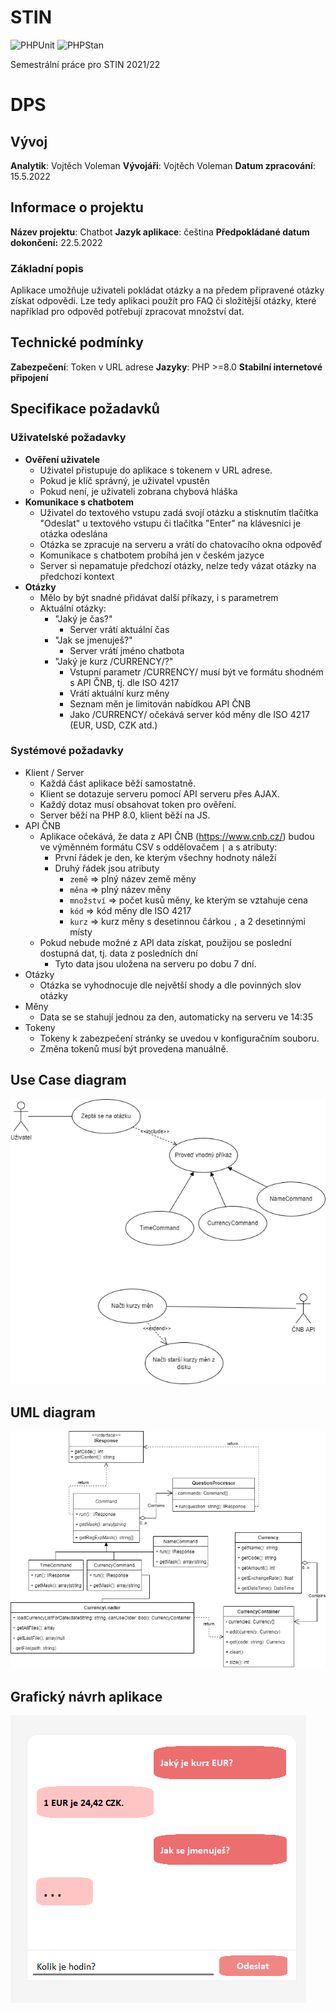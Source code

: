 # STIN
![PHPUnit](https://github.com/vvoleman/stin/actions/workflows/phpunit.yml/badge.svg)
![PHPStan](https://github.com/vvoleman/stin/actions/workflows/phpstan.yml/badge.svg)

Semestrální práce pro STIN 2021/22

# DPS
## Vývoj
**Analytik**: Vojtěch Voleman
**Vývojáři**: Vojtěch Voleman
**Datum zpracování**: 15.5.2022

## Informace o projektu
**Název projektu**: Chatbot
**Jazyk aplikace**: čeština
**Předpokládané datum dokončení:** 22.5.2022
### Základní popis
Aplikace umožňuje uživateli pokládat otázky a na předem připravené otázky získat odpovědi. Lze tedy aplikaci použít pro FAQ či složitější otázky, které například pro odpověd potřebují zpracovat množství dat.

## Technické podmínky
**Zabezpečení**: Token v URL adrese
**Jazyky**: PHP >=8.0
**Stabilní internetové připojení**

## Specifikace požadavků
### Uživatelské požadavky
- **Ověření uživatele**
	- Uživatel přistupuje do aplikace s tokenem v URL adrese.
	- Pokud je klíč správný, je uživatel vpustěn
	- Pokud není, je uživateli zobrana chybová hláška
- **Komunikace s chatbotem**
	-  Uživatel do textového vstupu zadá svojí otázku a stisknutím tlačítka "Odeslat" u textového vstupu či tlačítka "Enter" na klávesnici je otázka odeslána
	- Otázka se zpracuje na serveru a vrátí do chatovacího okna odpověď
	- Komunikace s chatbotem probíhá jen v českém jazyce
	- Server si nepamatuje předchozí otázky, nelze tedy vázat otázky na předchozí kontext
- **Otázky**
	- Mělo by být snadné přidávat další příkazy, i s parametrem
	- Aktuální otázky:
		- "Jaký je čas?"
			- Server vrátí aktuální čas
		- "Jak se jmenuješ?"
			- Server vrátí jméno chatbota
		- "Jaký je kurz /CURRENCY/?"
			- Vstupní parametr /CURRENCY/ musí být ve formátu shodném s API ČNB, tj. dle ISO 4217
			- Vrátí aktuální kurz měny
			- Seznam měn je limitován nabídkou API ČNB
			- Jako  /CURRENCY/ očekává server kód měny dle ISO 4217 (EUR, USD, CZK atd.)

### Systémové požadavky
- Klient / Server
	- Každá část aplikace běží samostatně.
	- Klient se dotazuje serveru pomocí API serveru přes AJAX.
	- Každý dotaz musí obsahovat token pro ověření.
	- Server běží na PHP 8.0, klient běží na JS.
- API ČNB
	- Aplikace očekává, že data z API ČNB (https://www.cnb.cz/) budou ve výměnném formátu CSV s oddělovačem `|` a s atributy:
		- První řádek je den, ke kterým všechny hodnoty náleží
		- Druhý řádek jsou atributy
			- `země` => plný název země měny
			- `měna` => plný název měny
			- `množství` => počet kusů měny, ke kterým se vztahuje cena
			- `kód` => kód měny dle ISO 4217
			- `kurz` => kurz měny s desetinnou čárkou `,` a 2 desetinnými místy
	- Pokud nebude možné z API data získat, použijou se poslední dostupná dat, tj. data z posledních dní
		- Tyto data jsou uložena na serveru po dobu 7 dní.
- Otázky
	- Otázka se vyhodnocuje dle největší shody a dle povinných slov otázky
- Měny
	- Data se se stahují jednou za den, automaticky na serveru ve 14:35
- Tokeny
	- Tokeny k zabezpečení stránky se uvedou v konfiguračním souboru.
	- Změna tokenů musí být provedena manuálně.

## Use Case diagram
![Use Case diagram](./readme/stin-use-case.png)

## UML diagram
![UML diagram](readme/stin-uml.png)

## Grafický návrh aplikace
![Grafický návrh](readme/ui.png)

